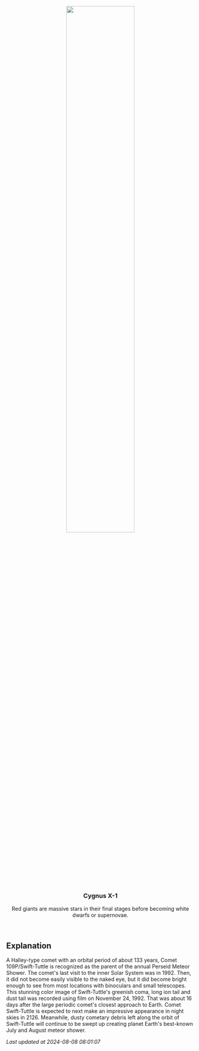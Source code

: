 <p align='center'>
    <img src='https://apod.nasa.gov/apod/image/2408/Rhemann799_109P_24_11_92_1100px.jpg' width='60%' />
    <h3 align="center">Cygnus X-1</h3>
    <p align="center">Red giants are massive stars in their final stages before becoming white dwarfs or supernovae.</p>
</p>
<br/>

Explanation
--
A Halley-type comet with an orbital period of about 133 years, Comet 109P/Swift-Tuttle is recognized as the parent of the annual Perseid Meteor Shower. The comet's last visit to the inner Solar System was in 1992. Then, it did not become easily visible to the naked eye, but it did become bright enough to see from most locations with binoculars and small telescopes. This stunning color image of Swift-Tuttle's greenish coma, long ion tail and dust tail was recorded using film on November 24, 1992. That was about 16 days after the large periodic comet's closest approach to Earth. Comet Swift-Tuttle is expected to next make an impressive appearance in night skies in 2126. Meanwhile, dusty cometary debris left along the orbit of Swift-Tuttle will continue to be swept up creating planet Earth's best-known July and August meteor shower.


*Last updated at 2024-08-08 08:01:07*
